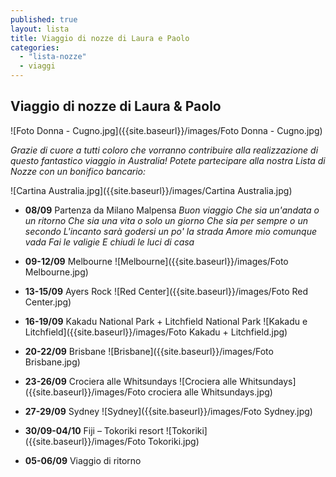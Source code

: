 ```yaml
---
published: true
layout: lista
title: Viaggio di nozze di Laura e Paolo
categories: 
  - "lista-nozze"
  - viaggi
---
```







## Viaggio di nozze di Laura & Paolo

![Foto Donna - Cugno.jpg]({{site.baseurl}}/images/Foto Donna - Cugno.jpg)

_Grazie di cuore a tutti coloro che vorranno contribuire alla realizzazione di questo fantastico viaggio in Australia! Potete partecipare alla nostra Lista di Nozze con un bonifico bancario:_


![Cartina Australia.jpg]({{site.baseurl}}/images/Cartina Australia.jpg)


- **08/09** Partenza da Milano Malpensa
	_Buon viaggio 
	Che sia un'andata o un ritorno 
	Che sia una vita o solo un giorno 
	Che sia per sempre o un secondo 
	L'incanto sarà godersi un po' la strada 
	Amore mio comunque vada
	Fai le valigie
	E chiudi le luci di casa_

- **09-12/09** Melbourne
	![Melbourne]({{site.baseurl}}/images/Foto Melbourne.jpg)
- **13-15/09** Ayers Rock
	![Red Center]({{site.baseurl}}/images/Foto Red Center.jpg)
- **16-19/09** Kakadu National Park + Litchfield National Park
	![Kakadu e Litchfield]({{site.baseurl}}/images/Foto Kakadu + Litchfield.jpg)
- **20-22/09** Brisbane
	![Brisbane]({{site.baseurl}}/images/Foto Brisbane.jpg)
- **23-26/09** Crociera alle Whitsundays
	![Crociera alle Whitsundays]({{site.baseurl}}/images/Foto crociera alle Whitsundays.jpg)
- **27-29/09** Sydney
	![Sydney]({{site.baseurl}}/images/Foto Sydney.jpg)
- **30/09-04/10** Fiji – Tokoriki resort
	![Tokoriki]({{site.baseurl}}/images/Foto Tokoriki.jpg)
- **05-06/09** Viaggio di ritorno
